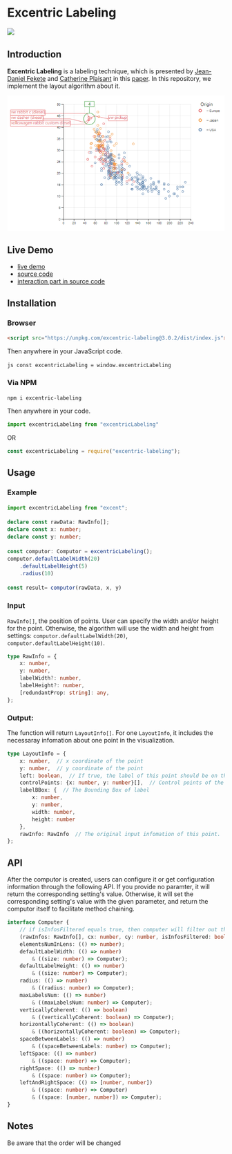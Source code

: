 # Excentric Labeling

[![](https://img.shields.io/npm/l/excentric-labeling?registry_uri=https%3A%2F%2Fregistry.npmjs.com)](https://github.com/VirusPC/excentric-labeling/blob/master/LICENSE)

## Introduction

**Excentric Labeling** is a labeling technique, which is presented by [Jean-Daniel Fekete](https://scholar.google.com/citations?user=PMZ3h7sAAAAJ&hl=en&oi=sra) and [Catherine Plaisant](https://scholar.google.com/citations?user=VnwWgwIAAAAJ&hl=en&oi=sra) in this [paper](https://dl.acm.org/doi/abs/10.1145/302979.303148). In this repository, we implement the layout algorithm about it.

![demo](https://raw.githubusercontent.com/VirusPC/excentric-labeling/master/readme-images/demo.png)

## Live Demo
- [live demo](https://excentric-labeling-react.vercel.app/)
- [source code](https://github.com/VirusPC/excentric-labeling-react) 
- [interaction part in source code](https://github.com/VirusPC/excentric-labeling-react/blob/master/src/components/excentric-labeling.js)

## Installation

### Browser

```html
<script src="https://unpkg.com/excentric-labeling@3.0.2/dist/index.js"></script>
```

Then anywhere in your JavaScript code.

`js
const excentricLabeling = window.excentricLabeling
`

### Via NPM

`npm i excentric-labeling`

Then anywhere in your code.

```js
import excentricLabeling from "excentricLabeling"
```

OR

```js
const excentricLabeling = require("excentric-labeling");
```

## Usage

### Example

```ts
import excentricLabeling from "excent";

declare const rawData: RawInfo[];
declare const x: number;
declare const y: number;

const computor: Computor = excentricLabeling();
computor.defaultLabelWidth(20)
    .defaultLabelHeight(5)
    .radius(10)

const result= computor(rawData, x, y)
```

### Input

`RawInfo[]`, the position of points. User can specify the width and/or height for the point. Otherwise, the algorithm will use the width and height from settings: `computor.defaultLabelWidth(20)`, `computor.defaultLabelHeight(10)`.

```ts
type RawInfo = {
    x: number,
    y: number,
    labelWidth?: number,
    labelHeight?: number,
    [redundantProp: string]: any,
};
```

### Output:

The function will return `LayoutInfo[]`. For one `LayoutInfo`, it includes the necessaray infomation about one point in the visualization. 

```ts
type LayoutInfo = {
    x: number,  // x coordinate of the point
    y: number,  // y coordinate of the point
    left: boolean,  // If true, the label of this point should be on the left of this point.
    controlPoints: {x: number, y: number}[],  // Control points of the line which connect point and label
    labelBBox: {  // The Bounding Box of label
        x: number,
        y: number,
        width: number,
        height: number
    },
    rawInfo: RawInfo  // The original input infomation of this point.
};
```

## API

After the computor is created, users can configure it or get configuration information through the following API. If you provide no paramter, it will return the corresponding setting's value. Otherwise, it will set the corresponding setting's value with the given parameter, and return the computor itself to facilitate method chaining.

```ts
interface Computer {
    // if isInfosFiltered equals true, then computer will filter out the elements outside the lens
    (rawInfos: RawInfo[], cx: number, cy: number, isInfosFiltered: boolean): LayoutInfo[];
    elementsNumInLens: (() => number);
    defaultLabelWidth: (() => number)
        & ((size: number) => Computer);
    defaultLabelHeight: (() => number)
        & ((size: number) => Computer);
    radius: (() => number)
        & ((radius: number) => Computer);
    maxLabelsNum: (() => number)
        & ((maxLabelsNum: number) => Computer);
    verticallyCoherent: (() => boolean)
        & ((verticallyCoherent: boolean) => Computer);
    horizontallyCoherent: (() => boolean)
        & ((horizontallyCoherent: boolean) => Computer);
    spaceBetweenLabels: (() => number)
        & ((spaceBetweenLabels: number) => Computer);
    leftSpace: (() => number)
        & ((space: number) => Computer);
    rightSpace: (() => number)
        & ((space: number) => Computer);
    leftAndRightSpace: (() => [number, number])
        & ((space: number) => Computer) 
        & ((space: [number, number]) => Computer);
}

```

## Notes

Be aware that the order will be changed
